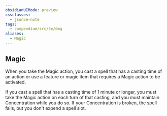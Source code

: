 ```yaml
---
obsidianUIMode: preview
cssclasses:
  - json5e-note
tags:
  - compendium/src/5e/dmg
aliases:
  - Magic
---
```

## Magic

When you take the Magic action, you cast a spell that has a casting time of an action or use a feature or magic item that requires a Magic action to be activated.

If you cast a spell that has a casting time of 1 minute or longer, you must take the Magic action on each turn of that casting, and you must maintain Concentration while you do so. If your Concentration is broken, the spell fails, but you don't expend a spell slot.